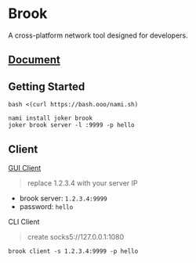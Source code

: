 # Brook

A cross-platform network tool designed for developers.

## [Document](https://txthinking.github.io/brook/)

## Getting Started

```
bash <(curl https://bash.ooo/nami.sh)
```
```
nami install joker brook
joker brook server -l :9999 -p hello
```

## Client

[GUI Client](https://txthinking.github.io/brook/)

> replace 1.2.3.4 with your server IP

- brook server: `1.2.3.4:9999`
- password:      `hello`

CLI Client

> create socks5://127.0.0.1:1080

`brook client -s 1.2.3.4:9999 -p hello`

